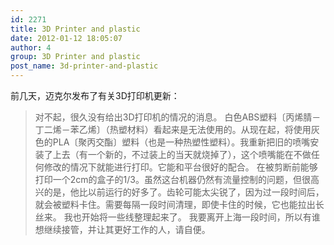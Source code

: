 ```yaml
---
id: 2271
title: 3D Printer and plastic
date: 2012-01-12 18:05:07
author: 4
group: 3D Printer and plastic
post_name: 3d-printer-and-plastic
---
```


前几天，迈克尔发布了有关3D打印机更新：

> 对不起，很久没有给出3D打印机的情况的消息。 白色ABS塑料〔丙烯腈－丁二烯－苯乙烯〕（热塑材料）看起来是无法使用的。从现在起，将使用灰色的PLA〔聚丙交酯〕塑料（也是一种热塑性塑料）。我重新把旧的喷嘴安装了上去（有一个新的，不过装上的当天就烧掉了），这个喷嘴能在不做任何修改的情况下就能进行打印。它能和平台很好的配合。 在被剪断前能够打印一个2cm的盒子的1/3。虽然这台机器仍然有流量控制的问题，但很高兴的是，他比以前运行的好多了。齿轮可能太尖锐了，因为过一段时间后，就会被塑料卡住。需要每隔一段时间清理，即使卡住的时候，它也能拉出长丝来。 我也开始将一些线整理起来了。 我要离开上海一段时间，所以有谁想继续接管，并让其更好工作的人，请自便。